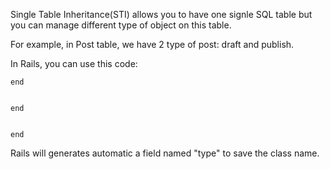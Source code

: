 Single Table Inheritance(STI) allows you to have one signle SQL table but you
can manage different type of object on this table.

For example, in Post table, we have 2 type of post: draft and publish.

In Rails, you can use this code:

```class Post
end
```

```class Draft < Post

end
```

```class Publish < Post

end
```

Rails will generates automatic a field named "type" to save the class name.
